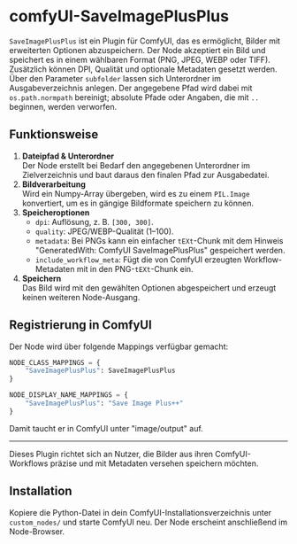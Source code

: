 # comfyUI-SaveImagePlusPlus

`SaveImagePlusPlus` ist ein Plugin für ComfyUI, das es ermöglicht, Bilder mit erweiterten Optionen abzuspeichern. Der Node akzeptiert ein Bild und speichert es in einem wählbaren Format (PNG, JPEG, WEBP oder TIFF). Zusätzlich können DPI, Qualität und optionale Metadaten gesetzt werden. Über den Parameter `subfolder` lassen sich Unterordner im Ausgabeverzeichnis anlegen. Der angegebene Pfad wird dabei mit `os.path.normpath` bereinigt; absolute Pfade oder Angaben, die mit `..` beginnen, werden verworfen.

## Funktionsweise

1. **Dateipfad & Unterordner**  
   Der Node erstellt bei Bedarf den angegebenen Unterordner im Zielverzeichnis und baut daraus den finalen Pfad zur Ausgabedatei.
2. **Bildverarbeitung**  
   Wird ein Numpy-Array übergeben, wird es zu einem `PIL.Image` konvertiert, um es in gängige Bildformate speichern zu können.
3. **Speicheroptionen**  
   - `dpi`: Auflösung, z. B. `[300, 300]`.
   - `quality`: JPEG/WEBP-Qualität (1–100).
   - `metadata`: Bei PNGs kann ein einfacher `tEXt`-Chunk mit dem Hinweis "GeneratedWith: ComfyUI SaveImagePlusPlus" gespeichert werden.
   - `include_workflow_meta`: Fügt die von ComfyUI erzeugten Workflow-Metadaten mit in den PNG-`tEXt`-Chunk ein.
4. **Speichern**  
   Das Bild wird mit den gewählten Optionen abgespeichert und erzeugt keinen weiteren Node-Ausgang.

## Registrierung in ComfyUI

Der Node wird über folgende Mappings verfügbar gemacht:

```python
NODE_CLASS_MAPPINGS = {
    "SaveImagePlusPlus": SaveImagePlusPlus
}

NODE_DISPLAY_NAME_MAPPINGS = {
    "SaveImagePlusPlus": "Save Image Plus++"
}
```

Damit taucht er in ComfyUI unter "image/output" auf.

---

Dieses Plugin richtet sich an Nutzer, die Bilder aus ihren ComfyUI-Workflows präzise und mit Metadaten versehen speichern möchten.

## Installation

Kopiere die Python-Datei in dein ComfyUI-Installationsverzeichnis unter `custom_nodes/` und starte ComfyUI neu. Der Node erscheint anschließend im Node-Browser.


